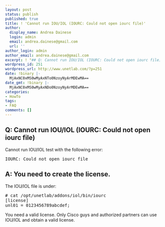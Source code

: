 ```yaml
---
layout: post
status: publish
published: true
title: ! 'Cannot run IOU/IOL (IOURC: Could not open iourc file)'
author:
  display_name: Andrea Dainese
  login: admin
  email: andrea.dainese@gmail.com
  url: ''
author_login: admin
author_email: andrea.dainese@gmail.com
excerpt: ! "## Q: Cannot run IOU/IOL (IOURC: Could not open iourc file)\r\n"
wordpress_id: 251
wordpress_url: http://www.unetlab.com/?p=251
date: !binary |-
  MjAxNC0xMS0wMyAxNTo0NzoyNyArMDEwMA==
date_gmt: !binary |-
  MjAxNC0xMS0wMyAxNDo0NzoyNyArMDEwMA==
categories:
- HowTo
tags:
- FAQ
comments: []
---
```

## Q: Cannot run IOU/IOL (IOURC: Could not open iourc file)
<a id="more"></a><a id="more-251"></a>

Cannot run IOU/IOL test with the following error:
<pre>IOURC: Could not open iourc file</pre>
## A: You need to create the license.
The IOU/IOL file is under:
<pre># cat /opt/unetlab/addons/iol/bin/iourc
[license]
unl01 = 0123456789abcdef;</pre>

You need a valid license. Only Cisco guys and authorized partners can use IOU/IOL and obtain a valid license.
